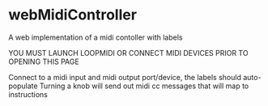 # webMidiController
A web implementation of a midi contoller with labels 

YOU MUST LAUNCH LOOPMIDI OR CONNECT MIDI DEVICES PRIOR TO OPENING THIS PAGE

Connect to a midi input and midi output port/device, the labels should auto-populate
Turning a knob will send out midi cc messages that will map to instructions
